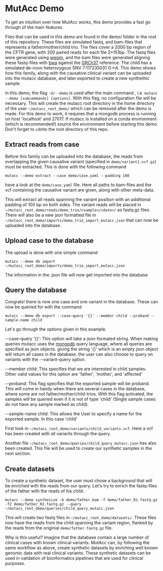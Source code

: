 # MutAcc Demo

To get an intuition over how MutAcc works, this demo provides a fast go through of the main features.

Files that can be used in this demo are found in the demo/ folder in the root of this repository. These files are simulated fastq, and bam-files that represents a father/mother/child trio. The files cover a 2000 bp region of the CFTR gene, with 200 paired reads for each file 2*151bp. The fastq files were generated using [wgsim](https://github.com/lh3/wgsim), and the bam files were generated aligning these fastq-files with [bwa](https://github.com/lh3/bwa) against the [GRCh37](https://www.ensembl.org/info/website/tutorials/grch37.html) reference. The child has a simulated de-novo heterozygous SNV 7:117235031 G->A. This demo shows how this family, along with the causative clinical variant can be uploaded into the mutacc database, and later exported to create a new synthethic sample.

in this demo, the flag ```-d/--demo``` is used after the main command , i.e. ```mutacc --demo [subcommands] [options]```. With this flag, no configuration file will be necessary. This will create the mutacc root directory in the home directory of the user ```~/mutacc_root_demo/``` which can be removed after the demo is made. For this demo to work, it requires that a mongodb process is running on host 'localhost' and 27017. If mutacc is installed on a conda environment (which is recommended!) source the environment before starting this demo. Don't forget to ```cd```into the root directory of this repo.

## Extract reads from case

Before this family can be uploaded into the database, the reads from overlapping the given causative variant (specified in ```demo/variant1.vcf.gz```) must be extracted. This is done with the following command

 ```terminal
 mutacc --demo extract --case demo/case.yaml --padding 100
 ```

have a look at the ```demo/case.yaml``` file. Here all paths to bam-files and the vcf containing
the causative variant are given, along with other meta-data.

This will extract all reads spanning the variant position with an additional padding
of 100 bp on both sides. The variant reads will be placed in ```~/mutacc_root_demo/reads/demo_trio/<sample>/<date>/``` as fastq.gz files. There will also be a new json formatted file in ```~/mutacc_root_demo/imports/demo_trio_import_mutacc.json``` that can now be uploaded into the database.

## Upload case to the database

The upload is done with one simple command

```terminal
mutacc --demo db import ~/mutacc_root_demo/imports/demo_trio_import_mutacc.json
```

The information in the .json file will now get imported into the database

## Query the database

Congrats! there is now one case and one variant in the database. These can now be queried for
with the command

```terminal
mutacc --demo db export --case-query '{}' --member child --proband --sample-name child
```

Let's go through the options given in this example.

--case-query '{}': This option will take a json-formated string. When making queries
mutacc uses the [mongodb](https://docs.mongodb.com/manual/) query language, where all
queries are specified as json objects. giving the string '{}' which is an empty json object
will return all cases in the database. the user can also choose to query on variants with
the --variant-query option.

--member child: This specifies that we are interested in child samples. Other valid values
for this option are 'father', 'mother', and 'affected'

--proband: This flag specifies that the exported sample will be proband. This will come in handy when there are several cases in the database, where some are not father/mother/child-trios. With this flag activated, the samples will be queried even if it is not of type 'child' (Single sample cases do not have any sample marked as child).

--sample-name child: This allows the User to specify a name for the exported sample. In this case 'child'

First look in ```~/mutacc_root_demo/variants/child_variants.vcf```. Here a vcf has been created with all variants through the query.

Another file ```~/mutacc_root_demo/queries/child_query_mutacc.json``` has also been created.
This file will be used to create our synthetic samples in the next section.

## Create datasets

To create a synthetic dataset, the user must chose a background that will be enriched
with the reads from our query. Let's try to enrich the fastq-files of the father with the reads of his child.

```terminal
mutacc --demo synthesize -b demo/father.bam -f demo/father_R1.fastq.gz -f2 demo/father_R2.fastq.gz --query ~/mutacc_root_demo/queries/child_query_mutacc.json
```

This will create two fastq files in ```~/mutacc_root_demo/datasets/```. These files now have the reads from the child spanning the variant region, flanked by the reads from the originial ```demo/father.fastq.gz``` file.

Why is this useful? Imagine that the database contain a large number of clinical cases with known clinical variants. MutAcc can, by following the same workflow as above, create synthetic datasets by enriching well known genomic data with real clinical variants. These synthetic datasets can be used in validation of bionformatics pipelines that are used for clinical purposes.
